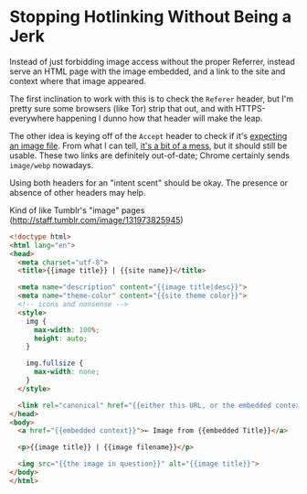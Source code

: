 # Stopping Hotlinking Without Being a Jerk

Instead of just forbidding image access without the proper Referrer, instead serve an HTML page with the image embedded, and a link to the site and context where that image appeared.

The first inclination to work with this is to check the `Referer` header, but I'm pretty sure some browsers (like Tor) strip that out, and with HTTPS-everywhere happening I dunno how that header will make the leap.

The other idea is keying off of the `Accept` header to check if it's [expecting an image file](https://developer.mozilla.org/en-US/docs/Web/HTTP/Content_negotiation#Values_for_an_image). From what I can tell, [it's a bit of a mess](http://www.newmediacampaigns.com/blog/browser-rest-http-accept-headers), but it should still be usable. These two links are definitely out-of-date; Chrome certainly sends `image/webp` nowadays.

Using both headers for an "intent scent" should be okay. The presence or absence of other headers may help.

Kind of like Tumblr's "image" pages (http://staff.tumblr.com/image/131973825945)

```html
<!doctype html>
<html lang="en">
<head>
  <meta charset="utf-8">
  <title>{{image title}} | {{site name}}</title>

  <meta name="description" content="{{image title|desc}}">
  <meta name="theme-color" content="{{site theme color}}">
  <!-- icons and nonsense -->
  <style>
    img {
      max-width: 100%;
      height: auto;
    }

    img.fullsize {
      max-width: none;
    }
  </style>

  <link rel="canonical" href="{{either this URL, or the embedded context...}}">
</head>
<body>
  <a href="{{embedded context}}">← Image from {{embedded Title}}</a>

  <p>{{image title}} | {{image filename}}</p>

  <img src="{{the image in question}}" alt="{{image title}}">
</body>
</html>
```
